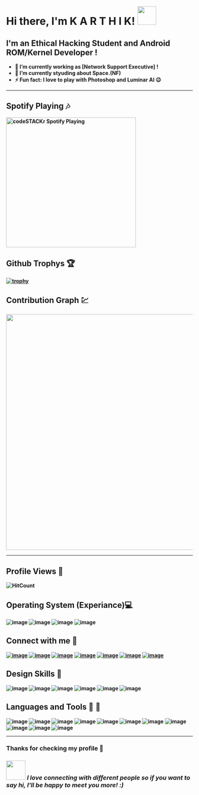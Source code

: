 <b><h1> Hi there, I'm K A R T H I K! <img src="https://media.giphy.com/media/mGcNjsfWAjY5AEZNw6/giphy.gif" width="50"></b></h1>
<h2> <b>I'm an Ethical Hacking Student and Android ROM/Kernel Developer !</h2><b>

- 🔭 **I’m currently working as [Network Support Executive] !**
- 🌱 **I’m currently styuding about Space.(NF)**
- ⚡ Fun fact: I love to play with Photoshop and Luminar AI  😉
---
## <b>Spotify Playing </b>🎶
[<img src="https://now-playing-codestackr.vercel.app/api/spotify-playing" alt="codeSTACKr Spotify Playing" width="350" />](https://open.spotify.com/playlist/1TLtqSVyiUE5hReeSB8mua)

## <b> Github Trophys </b>🏆 
[![trophy](https://github-profile-trophy.vercel.app/?username=karthik558&theme=juicyfresh)](https://github.com/ryo-ma/github-profile-trophy&no-bg=true&no-frame=true&column=3&margin-w=15&margin-h=15&no-frame=true)

## <b>Contribution Graph 💹
<img src="https://activity-graph.herokuapp.com/graph?username=karthik558&theme=react-dark" width="635" /> 

---
## <b> Profile Views </b>🔭
![HitCount](https://komarev.com/ghpvc/?username=karthik558&style=flat-circle&color=red&label=PROFILE+HITS)

## <b> Operating System (Experiance)</b>💻 
![image](https://img.shields.io/badge/Windows-0078D6?style=for-the-badge&logo=windows&logoColor=white)
![image](https://img.shields.io/badge/Linux-FCC624?style=for-the-badge&logo=linux&logoColor=black)
![image](https://img.shields.io/badge/Android-3DDC84?style=for-the-badge&logo=android&logoColor=white)
![image](https://img.shields.io/badge/iOS-000000?style=for-the-badge&logo=ios&logoColor=white)
<br />

## <b>Connect with me</b> 📱
<a href="https://t.me/karthik558">![image](https://img.shields.io/badge/Telegram-2CA5E0?style=for-the-badge&logo=telegram&logoColor=white)</a>
<a href="https://mail.google.com/mail/u/0/#inbox.com/channels/karthik.lal558@gmail.com">![image](https://img.shields.io/badge/Gmail-D14836?style=for-the-badge&logo=gmail&logoColor=white)</a>
<a href="https://www.facebook.com/karthik.sp.5817">![image](https://img.shields.io/badge/Facebook-1877F2?style=for-the-badge&logo=facebook&logoColor=white)</a>
<a href="https://gitlab.com/karthik5581">![image](https://img.shields.io/badge/GitLab-330F63?style=for-the-badge&logo=gitlab&logoColor=white)</a>
<a href="https://twitter.com/karthiksp206">![image](https://img.shields.io/badge/Twitter-1DA1F2?style=for-the-badge&logo=twitter&logoColor=white)</a>
<a href="https://instagram.com/karthiksmokiez">![image](https://img.shields.io/badge/Instagram-E4405F?style=for-the-badge&logo=instagram&logoColor=white)</a>
<a href="https://discord.com/K A R T H I K#2039">![image](https://img.shields.io/badge/Discord-7289DA?style=for-the-badge&logo=discord&logoColor=white)</a>

## <b>Design Skills </b>🎇
![image](https://img.shields.io/badge/Adobe_Photoshop-31A8FF?style=for-the-badge&logo=Adobe-Photoshop&logoColor=white)
![image](https://img.shields.io/badge/Affinity_Photo-7E4DD2?style=for-the-badge&logo=Affinity-Photo&logoColor=white)
![image](https://img.shields.io/badge/Adobe%20InDesign-FF3366?style=for-the-badge&logo=Adobe%20InDesign&logoColor=white)
![image](https://img.shields.io/badge/Altium%Designer-A5915F?style=for-the-badge&logo=Altium%Designer&logoColor=white)
![image](https://img.shields.io/badge/Adobe%20XD-FF61F6?style=for-the-badge&logo=Adobe%20XD&logoColor=white)
![image](https://img.shields.io/badge/Adobe%20Illustrator-FF9A00?style=for-the-badge&logo=adobe%20illustrator&logoColor=white)


## <b>Languages and Tools </b>📘 🔧
![image](https://img.shields.io/badge/HTML-239120?style=for-the-badge&logo=html5&logoColor=white)
![image](https://img.shields.io/badge/HTML5-E34F26?style=for-the-badge&logo=html5&logoColor=white)
![image](https://img.shields.io/badge/Markdown-000000?style=for-the-badge&logo=markdown&logoColor=white)
![image](https://img.shields.io/badge/CSS-239120?&style=for-the-badge&logo=css3&logoColor=white)
![image](https://img.shields.io/badge/CSS3-1572B6?style=for-the-badge&logo=css3&logoColor=white)
![image](https://img.shields.io/badge/JavaScript-F7DF1E?style=for-the-badge&logo=javascript&logoColor=black)
![image](https://img.shields.io/badge/Bootstrap-563D7C?style=for-the-badge&logo=bootstrap&logoColor=white)
![image](https://img.shields.io/badge/Microsoft_Office-D83B01?style=for-the-badge&logo=microsoft-office&logoColor=white)
![image](https://img.shields.io/badge/C-00599C?style=for-the-badge&logo=c&logoColor=white)
![image](https://img.shields.io/badge/C%2B%2B-00599C?style=for-the-badge&logo=c%2B%2B&logoColor=white)
![image](https://img.shields.io/badge/Python-3776AB?style=for-the-badge&logo=python&logoColor=white)

---
 ### <b> Thanks for checking my profile 💑 </b><br>
### <img src="https://media.giphy.com/media/LnQjpWaON8nhr21vNW/giphy.gif" width="52"> <em><b>I love connecting with different people</b> so if you want to say <b>hi, I'll be happy to meet you more!</b> :)</em></br>
